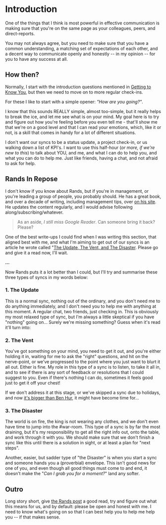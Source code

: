 # Introduction

One of the things that I think is most powerful in effective communication is making sure that you're on the same page as your colleagues, peers, and direct-reports.

You may not always agree, but you need to make sure that you have a common understanding, a matching set of expectations of each other, and a decent way to communicate openly and honestly -- in my opinion -- for you to have any success at all.

## How then?

Normally, I start with the introduction questions mentioned in [Getting to Know You](gettingtoknowyou.md), but then we need to move on to more regular check-ins.

For these I like to start with a simple opener: _"How are you going?"_.

I know that this sounds REALLY simple, almost too-simple, but it really helps to break the ice, and let me see what is on your mind. My goal here is to try and figure out how you're feeling before you even tell me - that'll show me that we're on a good level and that I can read your emotions, which, like it or not, is a skill that comes in handy for a lot of different situations.

I don't want our syncs to be a status update, a project check-in, or us walking down a list of KPI's. I want to use this half-hour (_or more, if we're new to this_) to talk about YOU, and me, and what I can do to help you, and what you can do to help me. Just like friends, having a chat, and not afraid to ask for help.

## Rands In Repose

I don't know if you know about Rands, but if you're in management, or you're leading a group of people, you probably should. He has a great book, and over a decade of writing, including management tips, over [on his site](https://randsinrepose.com). He updates the content regularly, and I would advise following along/subscribing/whatever.

> As an aside, _I still miss Google Reader_. Can someone bring it back? Please?

One of the best write-ups I could find when I was writing this section, that aligned best with me, and what I'm aiming to get out of our syncs is an article he wrote called "[The Update, The Vent, and The Disaster](http://randsinrepose.com/archives/the-update-the-vent-and-the-disaster/). Please go and give it a read now, I'll wait.

**...**

Now Rands puts it a lot better than I could, but I'll try and summarise these three types of syncs in my words below:

### 1. The Update

This is a normal sync, nothing out of the ordinary, and you don't need me to do anything immediately, and I don't need you to help me with anything at this moment. A regular chat, two friends, just checking in. This is obviously my most relaxed type of sync, but I'm always a little skeptical if you have "nothing" going on... Surely we're missing something? Guess when it's read it'll turn into:

### 2. The Vent

You've got something on your mind, you need to get it out, and you're either holding it in, waiting for me to ask the "right" questions, and hit on the nerve-point, or we've progressed to the point where you just want to blurt it all out. Either is fine. My role in this type of a sync is to listen, to take it all in, and to see if there is any sort of feedback or resolutions that I could suggest to you. Even if there's nothing I can do, sometimes it feels good just to get it off your chest!

If we don't address it at this stage, or we've skipped a sync due to holidays, and now [it's bigger than Ben Hur](https://en.wiktionary.org/wiki/bigger_than_Ben_Hur), it might have become time for...

### 3. The Disaster

The world is on fire, the king is not wearing any clothes, and we don't even have time to jump into the #war-room. This type of a sync is by far the most draining, but it's my responsibility to get all the right info out, onto the table, and work through it with you. We should make sure that we don't finish a sync like this until there is a solution in sight, or at least a plan for "next steps".

Another, easier, but sadder type of "the Disaster" is when you start a sync and someone hands you a (proverbial) envelope. This isn't good news for one of you, and even though all good things must come to and end, it doesn't make the "_Can I grab you for a moment?_" land any softer.

## Outro

Long story short, give [the Rands post](http://randsinrepose.com/archives/the-update-the-vent-and-the-disaster/) a good read, try and figure out what this means for us, and by default: please be open and honest with me. I need to know what's going on so that I can best help you to help me help you -- if that makes sense.